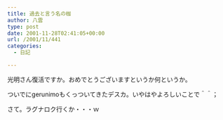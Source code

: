 ```yaml
---
title: 過去と言う名の枷
author: 八雲
type: post
date: 2001-11-28T02:41:05+00:00
url: /2001/11/441
categories:
  - 日記

---
```

光明さん復活ですか。おめでとうございますというか何というか。
  
ついでにgerunimoもくっついてきたデスカ。いやはやよろしいことで＾＾；

さて。ラグナロク行くか・・・ｗ